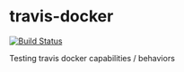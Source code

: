 # travis-docker
[![Build Status](https://travis-ci.org/Mizux/travis-docker.svg?branch=master)](https://travis-ci.org/Mizux/travis-docker)

Testing travis docker capabilities / behaviors
